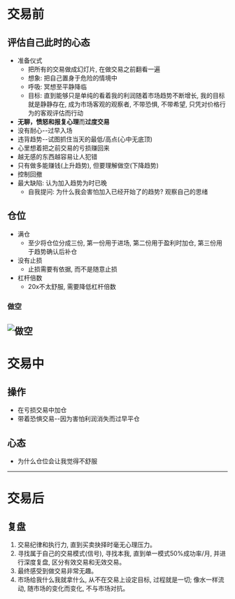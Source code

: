 # 交易前
## 评估自己此时的心态
- 准备仪式
  - 把所有的交易做成幻灯片, 在做交易之前翻看一遍
  - 想象: 把自己置身于危险的情境中
  - 呼吸: 冥想至平静降临
  - 目标: 直到能够只是单纯的看着我的利润随着市场趋势不断增长, 我的目标就是静静存在, 成为市场客观的观察者, 不带恐惧, 不带希望, 只凭对价格行为的客观评估而行动
- **无聊，愤怒和报复心理**而**过度交易**
- 没有耐心--过早入场
- 违背趋势--试图抓住当天的最低/高点(心中无底顶)
- 心里想着把之前交易的亏损赚回来
- 越无感的东西越容易让人犯错
- 只有做多能赚钱(上升趋势), 但要理解做空(下降趋势)
- 控制回撤
- 最大缺陷: 认为加入趋势为时已晚
  - 自我提问: 为什么我会害怕加入已经开始了的趋势? 观察自己的思绪

## 仓位
- 满仓
  - 至少将仓位分成三份, 第一份用于进场, 第二份用于盈利时加仓, 第三份用于趋势确认后补仓
- 没有止损
  - 止损需要有依据, 而不是随意止损
- 杠杆倍数
  - 20x不太舒服, 需要降低杠杆倍数

### 做空
![做空](https://raw.githubusercontent.com/shauliu59/picture/refs/heads/main/%E5%81%9A%E7%A9%BA%E4%BA%A4%E6%98%93%E7%A4%BA%E4%BE%8B.jpg)
---
# 交易中
## 操作
- 在亏损交易中加仓
- 带着恐惧交易--因为害怕利润消失而过早平仓
## 心态
- 为什么仓位会让我觉得不舒服
---
# 交易后
## 复盘
1. 交易纪律和执行力, 直到买卖抉择时毫无心理压力。
2. 寻找属于自己的交易模式(信号), 寻找本我, 直到单一模式50%成功率/月, 并进行深度复盘, 区分有效交易和无效交易。
3. 最终感受到做交易非常无趣。
4. 市场给我什么我就拿什么, 从不在交易上设定目标, 过程就是一切; 像水一样流动, 随市场的变化而变化, 不与市场对抗。